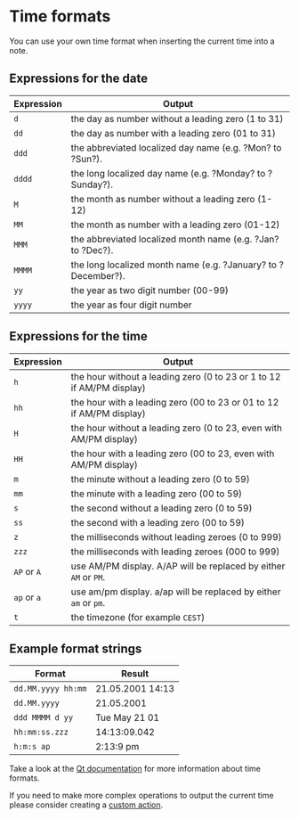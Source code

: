 # Time formats

You can use your own time format when inserting the current time into a
note.

## Expressions for the date

| Expression   | Output                                                        |
| ------------ | ------------------------------------------------------------- |
| `d`          | the day as number without a leading zero (1 to 31)            |
| `dd`         | the day as number with a leading zero (01 to 31)              |
| `ddd`        | the abbreviated localized day name (e.g. ?Mon? to ?Sun?).     |
| `dddd`       | the long localized day name (e.g. ?Monday? to ?Sunday?).      |
| `M`          | the month as number without a leading zero (1-12)             |
| `MM`         | the month as number with a leading zero (01-12)               |
| `MMM`        | the abbreviated localized month name (e.g. ?Jan? to ?Dec?).   |
| `MMMM`       | the long localized month name (e.g. ?January? to ?December?). |
| `yy`         | the year as two digit number (00-99)                          |
| `yyyy`       | the year as four digit number                                 |

## Expressions for the time

| Expression   | Output                                                                    |
| ------------ | ------------------------------------------------------------------------- |
| `h`          | the hour without a leading zero (0 to 23 or 1 to 12 if AM/PM display)     |
| `hh`         | the hour with a leading zero (00 to 23 or 01 to 12 if AM/PM display)      |
| `H`          | the hour without a leading zero (0 to 23, even with AM/PM display)        |
| `HH`         | the hour with a leading zero (00 to 23, even with AM/PM display)          |
| `m`          | the minute without a leading zero (0 to 59)                               |
| `mm`         | the minute with a leading zero (00 to 59)                                 |
| `s`          | the second without a leading zero (0 to 59)                               |
| `ss`         | the second with a leading zero (00 to 59)                                 |
| `z`          | the milliseconds without leading zeroes (0 to 999)                        |
| `zzz`        | the milliseconds with leading zeroes (000 to 999)                         |
| `AP` or `A`  | use AM/PM display. A/AP will be replaced by either `AM` or `PM`.          |
| `ap` or `a`  | use am/pm display. a/ap will be replaced by either `am` or `pm`.          |
| `t`          | the timezone (for example `CEST`)                                         |

## Example format strings

| Format               | Result           |
| -------------------- | ---------------- |
| `dd.MM.yyyy hh:mm`   | 21.05.2001 14:13 |
| `dd.MM.yyyy`         | 21.05.2001       |
| `ddd MMMM d yy`      | Tue May 21 01    |
| `hh:mm:ss.zzz`       | 14:13:09.042     |
| `h:m:s ap`           | 2:13:9 pm        |

Take a look at the [Qt documentation](http://doc.qt.io/qt-5/qdatetime.html#toString) for more
information about time formats.

If you need to make more complex operations to output the current time
please consider creating a [custom action](../scripting/methods-and-objects.md#registering-a-custom-action).
